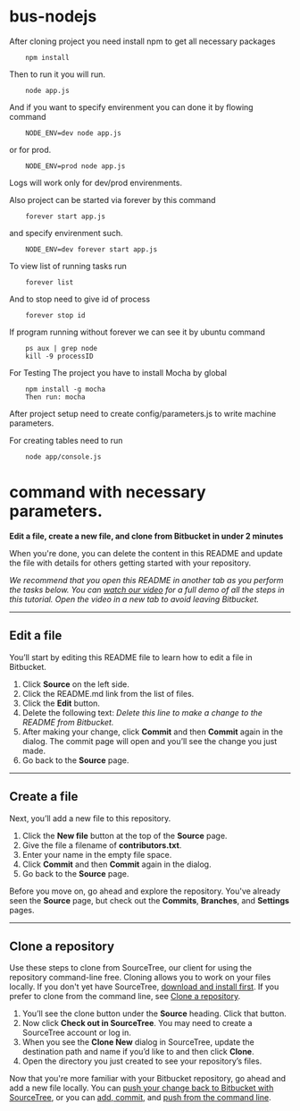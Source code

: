 # bus-nodejs

After cloning project you need install npm to get all necessary packages

```bashp
    npm install
```

Then to run it you will run.

```bashp
    node app.js
```

And if you want to specify envirenment you can done it by flowing command

```bashp
    NODE_ENV=dev node app.js
```

or for prod.

```bashp
    NODE_ENV=prod node app.js
```

Logs will work only for dev/prod envirenments.

Also project can be started via forever by this command

```bashp
    forever start app.js
```

and specify envirenment such.

```bashp
    NODE_ENV=dev forever start app.js
```

To view list of running tasks run

```bashp
    forever list
```

And to stop need to give id of process

```bashp
    forever stop id
```

If program running without forever we can see it by ubuntu command

```bashp
    ps aux | grep node
    kill -9 processID
```

For Testing The project you have to install Mocha by global
```bashp
    npm install -g mocha
    Then run: mocha
```

After project setup need to create config/parameters.js to write machine parameters.

For creating tables need to run
```bashp
    node app/console.js
```
command with necessary parameters.
=======
**Edit a file, create a new file, and clone from Bitbucket in under 2 minutes**

When you're done, you can delete the content in this README and update the file with details for others getting started with your repository.

*We recommend that you open this README in another tab as you perform the tasks below. You can [watch our video](https://youtu.be/0ocf7u76WSo) for a full demo of all the steps in this tutorial. Open the video in a new tab to avoid leaving Bitbucket.*

---

## Edit a file

You’ll start by editing this README file to learn how to edit a file in Bitbucket.

1. Click **Source** on the left side.
2. Click the README.md link from the list of files.
3. Click the **Edit** button.
4. Delete the following text: *Delete this line to make a change to the README from Bitbucket.*
5. After making your change, click **Commit** and then **Commit** again in the dialog. The commit page will open and you’ll see the change you just made.
6. Go back to the **Source** page.

---

## Create a file

Next, you’ll add a new file to this repository.

1. Click the **New file** button at the top of the **Source** page.
2. Give the file a filename of **contributors.txt**.
3. Enter your name in the empty file space.
4. Click **Commit** and then **Commit** again in the dialog.
5. Go back to the **Source** page.

Before you move on, go ahead and explore the repository. You've already seen the **Source** page, but check out the **Commits**, **Branches**, and **Settings** pages.

---

## Clone a repository

Use these steps to clone from SourceTree, our client for using the repository command-line free. Cloning allows you to work on your files locally. If you don't yet have SourceTree, [download and install first](https://www.sourcetreeapp.com/). If you prefer to clone from the command line, see [Clone a repository](https://confluence.atlassian.com/x/4whODQ).

1. You’ll see the clone button under the **Source** heading. Click that button.
2. Now click **Check out in SourceTree**. You may need to create a SourceTree account or log in.
3. When you see the **Clone New** dialog in SourceTree, update the destination path and name if you’d like to and then click **Clone**.
4. Open the directory you just created to see your repository’s files.

Now that you're more familiar with your Bitbucket repository, go ahead and add a new file locally. You can [push your change back to Bitbucket with SourceTree](https://confluence.atlassian.com/x/iqyBMg), or you can [add, commit,](https://confluence.atlassian.com/x/8QhODQ) and [push from the command line](https://confluence.atlassian.com/x/NQ0zDQ).
